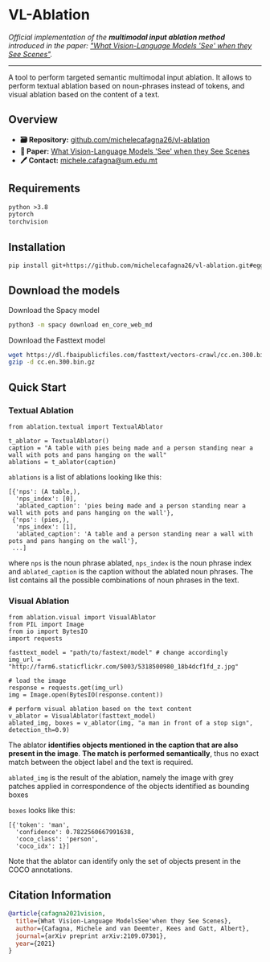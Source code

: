 # VL-Ablation
*Official implementation of the **multimodal input ablation method** introduced in the paper: ["What Vision-Language Models 'See' when they See Scenes"](https://arxiv.org/abs/2109.07301).*

---
A tool to perform targeted semantic multimodal input ablation. It allows to perform textual ablation based on noun-phrases instead of tokens, and visual ablation based on the content of a text.

## Overview

- **🗃️ Repository:** [github.com/michelecafagna26/vl-ablation](https://github.com/michelecafagna26/vl-ablation)
- **📜 Paper:** [What Vision-Language Models 'See' when they See Scenes](https://arxiv.org/abs/2109.07301)
- **🖊️ Contact:** michele.cafagna@um.edu.mt

## Requirements

```txt
python >3.8
pytorch
torchvision
```

## Installation

```bash
pip install git+https://github.com/michelecafagna26/vl-ablation.git#egg=ablation
```

## Download the models
Download the Spacy model

```bash
python3 -m spacy download en_core_web_md
```

Download the Fasttext model 
```bash
wget https://dl.fbaipublicfiles.com/fasttext/vectors-crawl/cc.en.300.bin.gz
gzip -d cc.en.300.bin.gz
```

## Quick Start
### Textual Ablation

```python3
from ablation.textual import TextualAblator

t_ablator = TextualAblator()
caption = "A table with pies being made and a person standing near a wall with pots and pans hanging on the wall"
ablations = t_ablator(caption)
```
```ablations``` is a list of ablations looking like this:
```
[{'nps': (A table,),
  'nps_index': [0],
  'ablated_caption': 'pies being made and a person standing near a wall with pots and pans hanging on the wall'},
 {'nps': (pies,),
  'nps_index': [1],
  'ablated_caption': 'A table and a person standing near a wall with pots and pans hanging on the wall'},
 ...]

```
where ```nps``` is the noun phrase ablated, ```nps_index``` is the noun phrase index and ```ablated_caption``` is the caption without the ablated noun phrases.
The list contains all the possible combinations of noun phrases in the text.

### Visual Ablation
```python3
from ablation.visual import VisualAblator
from PIL import Image
from io import BytesIO
import requests

fasttext_model = "path/to/fastext/model" # change accordingly
img_url = "http://farm6.staticflickr.com/5003/5318500980_18b4dcf1fd_z.jpg"

# load the image
response = requests.get(img_url)
img = Image.open(BytesIO(response.content))

# perform visual ablation based on the text content
v_ablator = VisualAblator(fasttext_model)
ablated_img, boxes = v_ablator(img, "a man in front of a stop sign", detection_th=0.9)
```

The ablator **identifies objects mentioned in the caption that are also present in the image**. **The match is performed semantically**, thus no exact match between the object label and the text is required.

```ablated_img``` is the result of the ablation, namely the image with grey patches applied in correspondence of the objects identified as bounding boxes

```boxes``` looks like this:
```
[{'token': 'man',
  'confidence': 0.7822560667991638,
  'coco_class': 'person',
  'coco_idx': 1}]
```
Note that the ablator can identify only the set of objects present in the COCO annotations.

## Citation Information

```BibTeX
@article{cafagna2021vision,
  title={What Vision-Language ModelsSee'when they See Scenes},
  author={Cafagna, Michele and van Deemter, Kees and Gatt, Albert},
  journal={arXiv preprint arXiv:2109.07301},
  year={2021}
}
```

